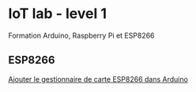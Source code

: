 # IoT lab - level 1

Formation Arduino, Raspberry Pi et ESP8266

## ESP8266

[Ajouter le gestionnaire de carte ESP8266 dans Arduino](arduino_esp8266.md)
